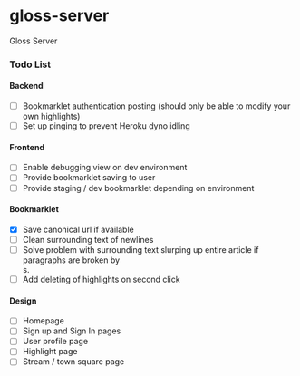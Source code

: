 gloss-server
============

Gloss Server

### Todo List

#### Backend
- [ ] Bookmarklet authentication posting (should only be able to modify your own highlights)
- [ ] Set up pinging to prevent Heroku dyno idling

#### Frontend
- [ ] Enable debugging view on dev environment
- [ ] Provide bookmarklet saving to user
- [ ] Provide staging / dev bookmarklet depending on environment

#### Bookmarklet
- [x] Save canonical url if available
- [ ] Clean surrounding text of newlines
- [ ] Solve problem with surrounding text slurping up entire article if paragraphs are broken by <br>s.
- [ ] Add deleting of highlights on second click

#### Design
- [ ] Homepage
- [ ] Sign up and Sign In pages
- [ ] User profile page
- [ ] Highlight page
- [ ] Stream / town square page
